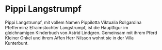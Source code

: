 # Pippi Langstrumpf
Pippi Langstrumpf, mit vollem Namen Pippilotta Viktualia Rollgardina Pfefferminz Efraimstochter Langstrumpf, 
ist die Hauptfigur im gleichnamigen Kinderbuch von Astrid Lindgren.
Gemeinsam mit ihrem Pferd Kleiner Onkel und ihrem Affen Herr Nilsson wohnt sie in der Villa Kunterbunt.